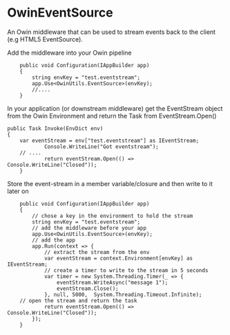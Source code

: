 
OwinEventSource
==============

An Owin middleware that can be used to stream events back to the client (e.g HTML5 EventSource).

Add the middleware into your Owin pipeline
     
        public void Configuration(IAppBuilder app)
        {
            string envKey = "test.eventstream";
            app.Use<OwinUtils.EventSource>(envKey);
            //....
        }

In your application (or downstream middleware) get the EventStream object from the Owin Environment
and return the Task from EventStream.Open()

	public Task Invoke(EnvDict env)
	{
		var eventStream = env["test.eventstream"] as IEventStream;
                Console.WriteLine("Got eventstream");
		// ....
                return eventStream.Open(() => Console.WriteLine("Closed"));
        }

Store the event-stream in a member variable/closure and then write to it later on

        public void Configuration(IAppBuilder app)
        {
            // chose a key in the environment to hold the stream
            string envKey = "test.eventstream";
            // add the middleware before your app
            app.Use<OwinUtils.EventSource>(envKey);
            // add the app
            app.Run(context => {
                // extract the stream from the env
                var eventStream = context.Environment[envKey] as IEventStream;
                // create a timer to write to the stream in 5 seconds
                var timer = new System.Threading.Timer(_ => {
                    eventStream.WriteAsync("message 1");
                    eventStream.Close();
                }, null, 5000,  System.Threading.Timeout.Infinite);
		// open the stream and return the task
                return eventStream.Open(() => Console.WriteLine("Closed"));
            });
        }



